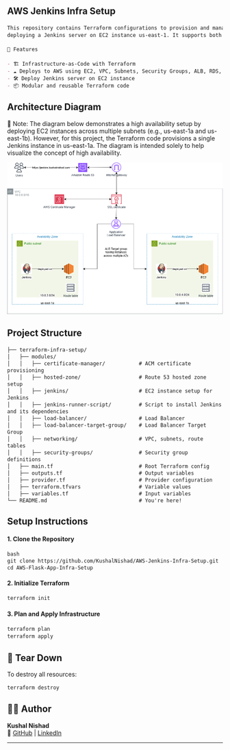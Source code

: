 ## AWS Jenkins Infra Setup
```markdown
This repository contains Terraform configurations to provision and manage AWS infrastructure for
deploying a Jenkins server on EC2 instance us-east-1. It supports both automated provisioning and deployment using Terraform.

🚀 Features

- 🏗️ Infrastructure-as-Code with Terraform
- ☁️ Deploys to AWS using EC2, VPC, Subnets, Security Groups, ALB, RDS, Route 53, and Certificate Manager
- 🛠️ Deploy Jenkins server on EC2 instance
- 📦 Modular and reusable Terraform code
```

## Architecture Diagram
📝 Note: The diagram below demonstrates a high availability setup by deploying EC2 instances across multiple subnets (e.g., us-east-1a and us-east-1b). However, for this project, the Terraform code provisions a single Jenkins instance in us-east-1a. The diagram is intended solely to help visualize the concept of high availability.

![Architecture Diagram](AWS-Jenkins-Infra-Setup.drawio.png)

## Project Structure
```
├── terraform-infra-setup/
│   ├── modules/
│   │   ├── certificate-manager/           # ACM certificate provisioning
│   │   ├── hosted-zone/                   # Route 53 hosted zone setup
│   │   ├── jenkins/                       # EC2 instance setup for Jenkins
│   │   ├── jenkins-runner-script/         # Script to install Jenkins and its dependencies
│   │   ├── load-balancer/                 # Load Balancer
│   │   ├── load-balancer-target-group/    # Load Balancer Target Group
│   │   ├── networking/                    # VPC, subnets, route tables
│   │   ├── security-groups/               # Security group definitions
│   ├── main.tf                            # Root Terraform config
│   ├── outputs.tf                         # Output variables
│   ├── provider.tf                        # Provider configuration
│   ├── terraform.tfvars                   # Variable values
│   ├── variables.tf                       # Input variables
└── README.md                              # You're here!

```

## Setup Instructions

#### 1. Clone the Repository
```
bash
git clone https://github.com/KushalNishad/AWS-Jenkins-Infra-Setup.git
cd AWS-Flask-App-Infra-Setup
```

#### 2. Initialize Terraform
```bash
terraform init
```

#### 3. Plan and Apply Infrastructure
```bash
terraform plan
terraform apply
```

## 🧹 Tear Down

To destroy all resources:
```bash
terraform destroy
```

## 🙋‍♂️ Author
**Kushal Nishad**  
🔗 [GitHub](https://github.com/KushalNishad) | [LinkedIn](https://www.linkedin.com/in/kushal-nishad/)

---
